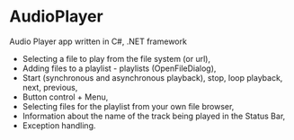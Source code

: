 # AudioPlayer
Audio Player app written in C#, .NET framework

- Selecting a file to play from the file system (or url),
- Adding files to a playlist - playlists (OpenFileDialog),
- Start (synchronous and asynchronous playback), stop, loop playback, next, previous,
- Button control + Menu,
- Selecting files for the playlist from your own file browser,
- Information about the name of the track being played in the Status Bar,
- Exception handling.
